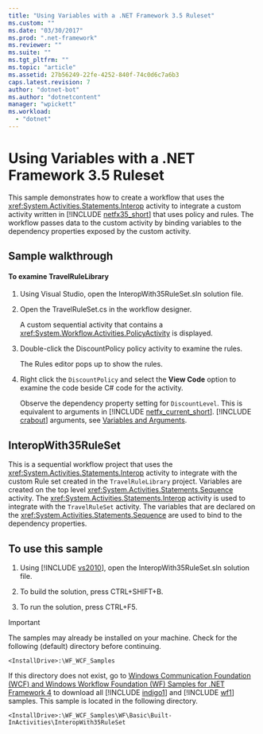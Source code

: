 ```yaml
---
title: "Using Variables with a .NET Framework 3.5 Ruleset"
ms.custom: ""
ms.date: "03/30/2017"
ms.prod: ".net-framework"
ms.reviewer: ""
ms.suite: ""
ms.tgt_pltfrm: ""
ms.topic: "article"
ms.assetid: 27b56249-22fe-4252-840f-74c0d6c7a6b3
caps.latest.revision: 7
author: "dotnet-bot"
ms.author: "dotnetcontent"
manager: "wpickett"
ms.workload: 
  - "dotnet"
---
```

# Using Variables with a .NET Framework 3.5 Ruleset
This sample demonstrates how to create a workflow that uses the <xref:System.Activities.Statements.Interop> activity to integrate a custom activity written in [!INCLUDE [netfx35_short](../../../../includes/netfx35-short-md.md)] that uses policy and rules. The workflow passes data to the custom activity by binding variables to the dependency properties exposed by the custom activity.  
  
## Sample walkthrough  
  
#### To examine TravelRuleLibrary  
  
1. Using Visual Studio, open the InteropWith35RuleSet.sln solution file.  
  
2. Open the TravelRuleSet.cs in the workflow designer.  
  
    A custom sequential activity that contains a <xref:System.Workflow.Activities.PolicyActivity> is displayed.  
  
3. Double-click the DiscountPolicy policy activity to examine the rules.  
  
    The Rules editor pops up to show the rules.  
  
4. Right click the `DiscountPolicy` and select the **View Code** option to examine the code beside C# code for the activity.  
  
    Observe the dependency property setting for `DiscountLevel`. This is equivalent to arguments in [!INCLUDE [netfx_current_short](../../../../includes/netfx-current-short-md.md)]. [!INCLUDE [crabout](../../../../includes/crabout-md.md)] arguments, see [Variables and Arguments](../../../../docs/framework/windows-workflow-foundation/variables-and-arguments.md).  
  
## InteropWith35RuleSet  
 This is a sequential workflow project that uses the <xref:System.Activities.Statements.Interop> activity to integrate with the custom Rule set created in the `TravelRuleLibrary` project. Variables are created on the top level <xref:System.Activities.Statements.Sequence> activity. The <xref:System.Activities.Statements.Interop> activity is used to integrate with the `TravelRuleSet` activity. The variables that are declared on the <xref:System.Activities.Statements.Sequence> are used to bind to the dependency properties.  
  
## To use this sample  
  
1. Using [!INCLUDE [vs2010](../../../../includes/vs2010-md.md)], open the InteropWith35RuleSet.sln solution file.  
  
2. To build the solution, press CTRL+SHIFT+B.  
  
3. To run the solution, press CTRL+F5.  
  
> [!IMPORTANT]
>  The samples may already be installed on your machine. Check for the following (default) directory before continuing.  
> 
>  `<InstallDrive>:\WF_WCF_Samples`  
> 
>  If this directory does not exist, go to [Windows Communication Foundation (WCF) and Windows Workflow Foundation (WF) Samples for .NET Framework 4](http://go.microsoft.com/fwlink/?LinkId=150780) to download all [!INCLUDE [indigo1](../../../../includes/indigo1-md.md)] and [!INCLUDE [wf1](../../../../includes/wf1-md.md)] samples. This sample is located in the following directory.  
> 
>  `<InstallDrive>:\WF_WCF_Samples\WF\Basic\Built-InActivities\InteropWith35RuleSet`